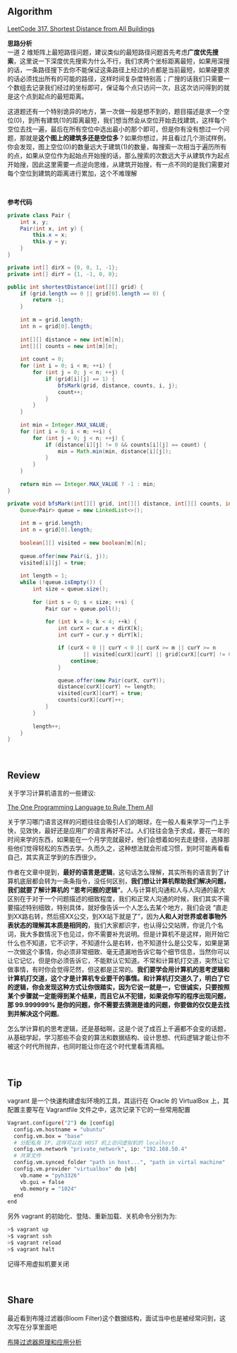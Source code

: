 ## Algorithm

[LeetCode 317. Shortest Distance from All Buildings](https://leetcode.com/problems/shortest-distance-from-all-buildings/)

**思路分析**<br>
一道 2 维矩阵上最短路径问题，建议类似的最短路径问题首先考虑**广度优先搜索**，这里说一下深度优先搜索为什么不行，我们求两个坐标距离最短，如果用深搜的话，一条路径搜下去你不能保证这条路径上经过的点都是当前最短，如果硬要求的话必须找出所有的可能的路径，这样时间复杂度特别高；广搜的话我们只需要一个数组去记录我们经过的坐标即可，保证每个点只访问一次，且这次访问得到的就是这个点到起点的最短距离。

这道题还有一个特别诡异的地方，第一次做一般是想不到的，题目描述是求一个空位(0)，到所有建筑(1)的距离最短，我们想当然会从空位开始去找建筑，这样每个空位去找一遍，最后在所有空位中选出最小的那个即可，但是你有没有想过一个问题，那就是**这个图上的建筑多还是空位多**？如果你想过，并且看过几个测试样例，你会发现，图上空位(0)的数量远大于建筑(1)的数量，每搜索一次相当于遍历所有的点，如果从空位作为起始点开始搜的话，那么搜索的次数远大于从建筑作为起点开始搜，因此这里需要一点逆向思维，从建筑开始搜，有一点不同的是我们需要对每个空位到建筑的距离进行累加，这个不难理解

<br>

**参考代码**
```java
private class Pair {
    int x, y;
    Pair(int x, int y) {
        this.x = x;
        this.y = y;
    }
}

private int[] dirX = {0, 0, 1, -1};
private int[] dirY = {1, -1, 0, 0};

public int shortestDistance(int[][] grid) {
    if (grid.length == 0 || grid[0].length == 0) {
        return -1;
    }
    
    int m = grid.length;
    int n = grid[0].length;
    
    int[][] distance = new int[m][n];
    int[][] counts = new int[m][n];
    
    int count = 0;
    for (int i = 0; i < m; ++i) {
        for (int j = 0; j < n; ++j) {
            if (grid[i][j] == 1) {
                bfsMark(grid, distance, counts, i, j);
                count++;
            }
        }
    }
    
    int min = Integer.MAX_VALUE;
    for (int i = 0; i < m; ++i) {
        for (int j = 0; j < n; ++j) { 
            if (distance[i][j] != 0 && counts[i][j] == count) {
                min = Math.min(min, distance[i][j]);
            }
        }
    }
    
    return min == Integer.MAX_VALUE ? -1 : min;
}

private void bfsMark(int[][] grid, int[][] distance, int[][] counts, int i, int j) {
    Queue<Pair> queue = new LinkedList<>();
    
    int m = grid.length;
    int n = grid[0].length;
    
    boolean[][] visited = new boolean[m][n];
    
    queue.offer(new Pair(i, j));
    visited[i][j] = true;
    
    int length = 1;
    while (!queue.isEmpty()) {            
        int size = queue.size();
        
        for (int s = 0; s < size; ++s) {
            Pair cur = queue.poll();
            
            for (int k = 0; k < 4; ++k) {
                int curX = cur.x + dirX[k];
                int curY = cur.y + dirY[k];

                if (curX < 0 || curY < 0 || curX >= m || curY >= n 
                        || visited[curX][curY] || grid[curX][curY] != 0) {
                    continue;
                }

                queue.offer(new Pair(curX, curY));
                distance[curX][curY] += length;
                visited[curX][curY] = true;
                counts[curX][curY]++;
            }                
        }
        
        length++;
    }
}
```

<br>


## Review
关于学习计算机语言的一些建议:<br>

[The One Programming Language to Rule Them All](https://medium.com/better-programming/the-one-programming-language-to-rule-them-all-620366df2805)

关于学习哪门语言这样的问题往往会吸引人们的眼球，在一般人看来学习一门上手快，见效快，最好还是应用广的语言再好不过。人们往往会急于求成，要花一年的时间来学的东西，如果能在一个月学完就最好，他们会想着如何去走捷径，选择那些他们觉得轻松的东西去学。久而久之，这种想法就会形成习惯，到时可能再看看自己，其实真正学到的东西很少。

作者在文章中提到，**最好的语言是逻辑**，这句话怎么理解，其实所有的语言到了计算机底层都会转为一条条指令，没任何区别，**我们想让计算机帮助我们解决问题，我们就要了解计算机的 “思考问题的逻辑”**。人与计算机沟通和人与人沟通的最大区别在于对于一个问题描述的细致程度，我们和正常人沟通的时候，我们其实不需要描述特别细致，特别具体，就好像告诉一个人怎么去某个地方，我们会说 “直走到XX路右转，然后搭XX公交，到XX站下就是了”，因为**人和人对世界或者事物外表状态的理解其本质是相同的**，我们大家都识字，也认得公交站牌，你说几个名词，我大多数情况下也见过，你不需要补充说明。但是计算机不是这样，刚开始它什么也不知道，它不识字，不知道什么是右转，也不知道什么是公交车，如果是第一次做这个事情，你必须非常细致、毫无遗漏地告诉它每个细节信息，当然你可以让它记忆，但是你必须告诉它，不能默认它知道。不常和计算机打交道，突然让它做事情，有时你会觉得茫然，但这都是正常的。**我们要学会用计算机的思考逻辑和计算机打交道，这个才是计算机专业要干的事情。和计算机打交道久了，明白了它的逻辑，你会发现这种方式让你很踏实，因为它说一就是一，它很诚实，只要按照某个步骤就一定能得到某个结果，而且它从不犯错，如果说你写的程序出现问题，那 99.999999% 是你的问题，你不需要去猜测是谁的问题，你要做的仅仅是去找到并解决这个问题**。

怎么学计算机的思考逻辑，还是基础啊，这是个说了成百上千遍都不会变的话题，从基础学起，学习那些不会变的算法和数据结构、设计思想、代码逻辑才能让你不被这个时代所抛弃，也同时能让你在这个时代里看清真相。

<br>


## Tip
vagrant 是一个快速构建虚拟环境的工具，其运行在 Oracle 的 VirtualBox 上，其配置主要写在 Vagrantfile 文件之中，这次记录下它的一些常用配置
```bash
Vagrant.configure("2") do |config|
  config.vm.hostname = "ubuntu"
  config.vm.box = "base"
  # 分配私有 IP，这样可以在 HOST 机上访问虚拟机的 localhost
  config.vm.network "private_network", ip: "192.168.50.4"
  # 共享文件
  config.vm.synced_folder "path in host...", "path in virtal machine"
  config.vm.provider "virtualbox" do |vb|
    vb.name = "pyh3326"
    vb.gui = false
    vb.memory = "1024"
  end
end
```

另外 vagrant 的初始化、登陆、重新加载、关机命令分别为为:
```bash
>$ vagrant up
>$ vagrant ssh
>$ vagrant reload
>$ vagrant halt
```
记得不用虚拟机要关闭

<br>

## Share
最近看到布隆过滤器(Bloom Filter)这个数据结构，面试当中也是被经常问到，这次写在分享里面吧

[布隆过滤器原理和应用分析](./布隆过滤器原理和应用分析)
